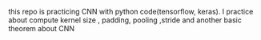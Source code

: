 this repo is practicing CNN with python code(tensorflow, keras).
I practice about compute kernel size , padding, pooling ,stride and another basic theorem about CNN

